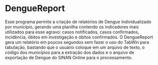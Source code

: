 # DengueReport

Esse programa permite a criação de relatórios de Dengue individualizado por município, gerando uma planilha contendo os indicadores mais utilizados para esse agravo: casos notificados, casos confirmados, incidência, óbitos em investigação e óbitos confirmados. O DengueReport gera um relatório em poucos segundos sem fazer o uso do TabWin para tabulação, bastando que o usuário coloque em um arquivo de texto, o código dos municípios para a extração dos dados e o arquivo de exportação de Dengue do SINAN Online para o processamento.
